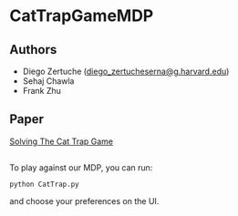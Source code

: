 # CatTrapGameMDP

## Authors

* Diego Zertuche (diego_zertucheserna@g.harvard.edu)
* Sehaj Chawla
* Frank Zhu

## Paper

[Solving The Cat Trap Game](https://github.com/zhuf11/CatTrapGameMDP/blob/master/Solving%20The%20Cat%20Trap%20Game.pdf)

## 

To play against our MDP, you can run:

````
python CatTrap.py
````

and choose your preferences on the UI.
